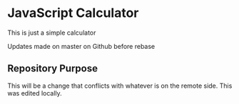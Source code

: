# JavaScript Calculator

This is just a simple calculator

Updates made on master on Github before rebase


## Repository Purpose 

This will be a change that conflicts
with whatever is on the remote side.
This was edited locally.